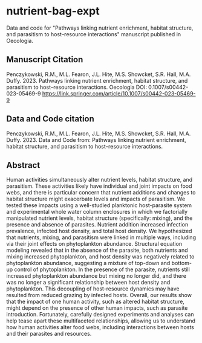 # nutrient-bag-expt
Data and code for "Pathways linking nutrient enrichment, habitat structure, and parasitism to host–resource interactions" manuscript published in Oecologia.

## Manuscript Citation
Penczykowski, R.M., M.L. Fearon, J.L. Hite, M.S. Showcket, S.R. Hall, M.A. Duffy. 2023. Pathways linking nutrient enrichment, habitat structure, and parasitism to host–resource interactions. Oecologia DOI: 0.1007/s00442-023-05469-9 https://link.springer.com/article/10.1007/s00442-023-05469-9

## Data and Code citation
Penczykowski, R.M., M.L. Fearon, J.L. Hite, M.S. Showcket, S.R. Hall, M.A. Duffy. 2023. Data and Code from: Pathways linking nutrient enrichment, habitat structure, and parasitism to host–resource interactions.

## Abstract
Human activities simultaneously alter nutrient levels, habitat structure, and parasitism. These activities likely have individual and joint impacts on food webs, and there is particular concern that nutrient additions and changes to habitat structure might exacerbate levels and impacts of parasitism. We tested these impacts using a well-studied planktonic host-parasite system and experimental whole water column enclosures in which we factorially manipulated nutrient levels, habitat structure (specifically: mixing), and the presence and absence of parasites. Nutrient addition increased infection prevalence, infected host density, and total host density. We hypothesized that nutrients, mixing, and parasitism were linked in multiple ways, including via their joint effects on phytoplankton abundance. Structural equation modeling revealed that in the absence of the parasite, both nutrients and mixing increased phytoplankton, and host density was negatively related to phytoplankton abundance, suggesting a mixture of top-down and bottom-up control of phytoplankton. In the presence of the parasite, nutrients still increased phytoplankton abundance but mixing no longer did, and there was no longer a significant relationship between host density and phytoplankton. This decoupling of host-resource dynamics may have resulted from reduced grazing by infected hosts. Overall, our results show that the impact of one human activity, such as altered habitat structure, might depend on the presence of other human impacts, such as parasite introduction. Fortunately, carefully designed experiments and analyses can help tease apart these multifaceted relationships, allowing us to understand how human activities alter food webs, including interactions between hosts and their parasites and resources.

